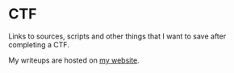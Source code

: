 # CTF

Links to sources, scripts and other things that I want to save after completing a CTF.

My writeups are hosted on [my website](https://nicolasb.fr).
